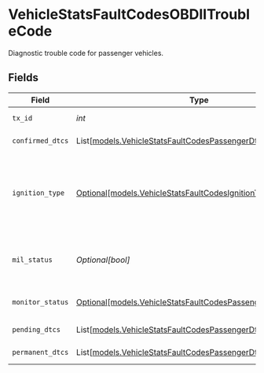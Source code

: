 # VehicleStatsFaultCodesOBDIITroubleCode

Diagnostic trouble code for passenger vehicles.


## Fields

| Field                                                                                                                      | Type                                                                                                                       | Required                                                                                                                   | Description                                                                                                                | Example                                                                                                                    |
| -------------------------------------------------------------------------------------------------------------------------- | -------------------------------------------------------------------------------------------------------------------------- | -------------------------------------------------------------------------------------------------------------------------- | -------------------------------------------------------------------------------------------------------------------------- | -------------------------------------------------------------------------------------------------------------------------- |
| `tx_id`                                                                                                                    | *int*                                                                                                                      | :heavy_check_mark:                                                                                                         | The TX identifier.                                                                                                         | 0                                                                                                                          |
| `confirmed_dtcs`                                                                                                           | List[[models.VehicleStatsFaultCodesPassengerDtc](../models/vehiclestatsfaultcodespassengerdtc.md)]                         | :heavy_minus_sign:                                                                                                         | Confirmed DTC codes.                                                                                                       |                                                                                                                            |
| `ignition_type`                                                                                                            | [Optional[models.VehicleStatsFaultCodesIgnitionType]](../models/vehiclestatsfaultcodesignitiontype.md)                     | :heavy_minus_sign:                                                                                                         | The ignition type of this passenger vehicle. Valid values: `spark`, `compression`.                                         |                                                                                                                            |
| `mil_status`                                                                                                               | *Optional[bool]*                                                                                                           | :heavy_minus_sign:                                                                                                         | The MIL status, indicating a check engine light.                                                                           | true                                                                                                                       |
| `monitor_status`                                                                                                           | [Optional[models.VehicleStatsFaultCodesPassengerMonitorStatus]](../models/vehiclestatsfaultcodespassengermonitorstatus.md) | :heavy_minus_sign:                                                                                                         | Readings from engine sensors                                                                                               |                                                                                                                            |
| `pending_dtcs`                                                                                                             | List[[models.VehicleStatsFaultCodesPassengerDtc](../models/vehiclestatsfaultcodespassengerdtc.md)]                         | :heavy_minus_sign:                                                                                                         | Pending DTC codes.                                                                                                         |                                                                                                                            |
| `permanent_dtcs`                                                                                                           | List[[models.VehicleStatsFaultCodesPassengerDtc](../models/vehiclestatsfaultcodespassengerdtc.md)]                         | :heavy_minus_sign:                                                                                                         | Permanent DTC codes.                                                                                                       |                                                                                                                            |